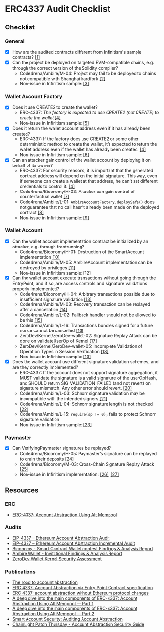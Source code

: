 # ERC4337 Audit Checklist

## Checklist

### General

- [x] How are the audited contracts different from Infinitism's sample contracts? [[1]](https://github.com/eth-infinitism/account-abstraction/tree/v0.6.0/contracts/samples)
- [x] Can the project be deployed on targeted EVM-compatible chains, e.g. through the correct version of the Solidity compiler?
  - Code4rena/Ambire/M-04: Project may fail to be deployed to chains not compatible with Shanghai hardfork [[2]](https://code4rena.com/reports/2023-05-ambire#m-04-project-may-fail-to-be-deployed-to-chains-not-compatible-with-shanghai-hardfork)
  - Non-issue in Infinitism sample: [[3]](https://github.com/eth-infinitism/account-abstraction/blob/v0.6.0/contracts/samples/SimpleAccount.sol#L2)

### Wallet Account Factory

- [x] Does it use CREATE2 to create the wallet?
  - ERC-4337: _The factory is expected to use CREATE2 (not CREATE) to create the wallet_ [[4]](https://eips.ethereum.org/EIPS/eip-4337#first-time-account-creation)
  - Non-issue in Infinitism sample: [[5]](https://github.com/eth-infinitism/account-abstraction/blob/v0.6.0/contracts/samples/SimpleAccountFactory.sol#L44)
- [x] Does it return the wallet account address even if it has already been created?
  - ERC-4337: If the factory does use CREATE2 or some other deterministic method to create the wallet, it’s expected to return the wallet address even if the wallet has already been created. [[4]](https://eips.ethereum.org/EIPS/eip-4337#first-time-account-creation)
  - Non-issue in Infinitism sample: [[6]](https://github.com/eth-infinitism/account-abstraction/blob/v0.6.0/contracts/samples/SimpleAccountFactory.sol#L32)
- [x] Can an attacker gain control of the wallet account by deploying it on behalf of its owner?
  - ERC-4337: For security reasons, it is important that the generated contract address will depend on the initial signature. This way, even if someone can create a wallet at that address, he can’t set different credentials to control it. [[4]](https://eips.ethereum.org/EIPS/eip-4337#first-time-account-creation)
  - Code4rena/Biconomy/H-03: Attacker can gain control of counterfactual wallet [[7]](https://code4rena.com/reports/2023-01-biconomy#h-03-attacker-can-gain-control-of-counterfactual-wallet)
  - Code4rena/Ambire/L-01: `AmbireAccountFactory.deploySafe()` does not guarantee that no call hasn’t already been made on the deployed contract [[8]](https://code4rena.com/reports/2023-05-ambire#l-01-ambireaccountfactorydeploysafe-does-not-guarantee-that-no-call-hasnt-already-been-made-on-the-deployed-contract)
  - Non-issue in Infinitism sample: [[9]](https://github.com/eth-infinitism/account-abstraction/blob/v0.6.0/contracts/samples/SimpleAccountFactory.sol#L29)

### Wallet Account

- [x] Can the wallet account implementation contract be initialized by an attacker, e.g. through frontrunning?
  - Code4rena/Biconomy/H-01: Destruction of the SmartAccount implementation [[10]](https://code4rena.com/reports/2023-01-biconomy#h-01-destruction-of-the-smartaccount-implementation)
  - Code4rena/Ambire/M-05: AmbireAccount implementation can be destroyed by privileges [[11]](https://code4rena.com/reports/2023-05-ambire#m-05-ambireaccount-implementation-can-be-destroyed-by-privileges)
  - Non-issue in Infinitism sample: [[12]](https://github.com/eth-infinitism/account-abstraction/blob/v0.6.0/contracts/samples/SimpleAccount.sol#L46)
- [x] Can the wallet account execute transactions without going through the EntryPoint, and if so, are access controls and signature validations properly implemented?
  - Code4rena/Biconomy/H-04: Arbitrary transactions possible due to insufficient signature validation [[13]](https://code4rena.com/reports/2023-01-biconomy#h-04-arbitrary-transactions-possible-due-to-insufficient-signature-validation)
  - Code4rena/Ambire/M-03: Recovery transaction can be replayed after a cancellation [[14]](https://code4rena.com/reports/2023-05-ambire#m-03-recovery-transaction-can-be-replayed-after-a-cancellation)
  - Code4rena/Ambire/L-02: Fallback handler should not be allowed to be this [[15]](https://code4rena.com/reports/2023-05-ambire#l-02-fallback-handler-should-not-be-allowed-to-be-this)
  - Code4rena/Ambire/L-16: Transactions bundles signed for a future nonce cannot be cancelled [[16]](https://code4rena.com/reports/2023-05-ambire#l-16-transactions-bundles-signed-for-a-future-nonce-cannot-be-cancelled)
  - ZeroDev/Kernel/ZeroDev-wallet-02: Signature Replay Attack can be done on validateUserOp of Kernel [[17]](https://github.com/zerodevapp/kernel/blob/main/audits/kalos_v1.pdf)
  - ZeroDev/Kernel/ZeroDev-wallet-05: Incomplete Validation of Operation Types in Session Verification [[18]](https://github.com/zerodevapp/kernel/blob/main/audits/kalos_v1.pdf)
  - Non-issue in Infinitism sample: [[19]](https://github.com/eth-infinitism/account-abstraction/blob/v0.6.0/contracts/samples/SimpleAccount.sol#L58)
- [x] Does the wallet account use different signature validation schemes, and are they correctly implemented?
  - ERC-4337: If the account does not support signature aggregation, it MUST validate the signature is a valid signature of the userOpHash, and SHOULD return SIG_VALIDATION_FAILED (and not revert) on signature mismatch. Any other error should revert. [[20]](https://eips.ethereum.org/EIPS/eip-4337#definitions)
  - Code4rena/Ambire/L-03: Schnorr signature validation may be incompatible with the intended signers [[21]](https://code4rena.com/reports/2023-05-ambire#l-03-schnorr-signature-validation-may-be-incompatible-with-the-intended-signers)
  - Code4rena/Ambire/L-04: Schnorr signature length is not checked [[22]](https://code4rena.com/reports/2023-05-ambire#l-04-schnorr-signature-length-is-not-checked)
  - Code4rena/Ambire/L-15: `require(sp != 0);` fails to protect Schnorr signature validation
  - Non-issue in Infinitism sample: [[23]](https://github.com/eth-infinitism/account-abstraction/blob/v0.6.0/contracts/samples/SimpleAccount.sol#L96)

### Paymaster

- [x] Can VerifyingPaymaster signatures be replayed?
  - Code4rena/Biconomy/H-05: Paymaster’s signature can be replayed to drain their deposits [[24]](https://code4rena.com/reports/2023-01-biconomy#h-05-paymaster-eth-can-be-drained-with-malicious-sender)
  - Code4rena/Biconomy/M-03: Cross-Chain Signature Replay Attack [[25]](https://code4rena.com/reports/2023-01-biconomy#m-03-cross-chain-signature-replay-attack)
  - Non-issue in Infinitism implementation: [[26]](https://github.com/eth-infinitism/account-abstraction/blob/v0.6.0/contracts/samples/VerifyingPaymaster.sol#L64), [[27]](https://github.com/eth-infinitism/account-abstraction/blob/v0.6.0/contracts/samples/VerifyingPaymaster.sol#L88)

## Resources

### ERC

- [ERC-4337: Account Abstraction Using Alt Mempool](https://eips.ethereum.org/EIPS/eip-4337#first-time-account-creation)

### Audits

- [EIP-4337 – Ethereum Account Abstraction Audit](https://blog.openzeppelin.com/eth-foundation-account-abstraction-audit)
- [EIP-4337 – Ethereum Account Abstraction Incremental Audit](https://blog.openzeppelin.com/eip-4337-ethereum-account-abstraction-incremental-audit)
- [Biconomy - Smart Contract Wallet contest Findings & Analysis Report](https://code4rena.com/reports/2023-01-biconomy)
- [Ambire Wallet - Invitational Findings & Analysis Report](https://code4rena.com/reports/2023-05-ambire)
- [ZeroDev Wallet Kernel Security Assessment](https://github.com/zerodevapp/kernel/blob/main/audits/kalos_v1.pdf)

### Publications

- [The road to account abstraction](https://notes.ethereum.org/@vbuterin/account_abstraction_roadmap)
- [ERC 4337: Account Abstraction via Entry Point Contract specification](https://ethereum-magicians.org/t/erc-4337-account-abstraction-via-entry-point-contract-specification/7160)
- [ERC 4337: account abstraction without Ethereum protocol changes](https://medium.com/infinitism/erc-4337-account-abstraction-without-ethereum-protocol-changes-d75c9d94dc4a)
- [A deep dive into the main components of ERC-4337: Account Abstraction Using Alt Mempool — Part 1](https://medium.com/oak-security/a-deep-dive-into-the-main-components-of-erc-4337-account-abstraction-using-alt-mempool-part-1-3a1ed1bd3a9b)
- [A deep dive into the main components of ERC-4337: Account Abstraction Using Alt Mempool — Part 2](https://medium.com/oak-security/a-deep-dive-into-the-main-components-of-erc-4337-account-abstraction-using-alt-mempool-part-2-0c62617d9ebe)
- [Smart Account Security: Auditing Account Abstraction](https://medium.com/code4rena/smart-account-security-69b544c0da86)
- [ChainLight Patch Thursday - Account Abstraction Security Guide](https://defihacklabs.substack.com/p/chainlight-patch-thursday-account) 
